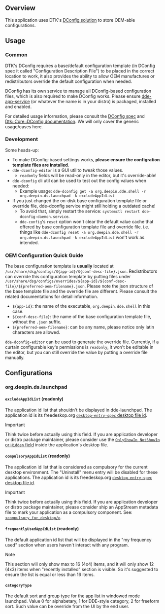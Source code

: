 ## Overview

This application uses DTK's [DConfig solution](https://github.com/linuxdeepin/deepin-specifications/blob/55f6d0d2bc8cfd4a9611057e2af1033813842201/unstable/%E9%85%8D%E7%BD%AE%E6%96%87%E4%BB%B6%E8%A7%84%E8%8C%83.md) to store OEM-able configurations.

## Usage

### Common

DTK's DConfig requires a base/default configuration template (in DConfig spec it called "Configuration Description File") to be placed in the correct location to work, it also provides the ability to allow OEM manufactures or redistributors override the default configuration when needed.

DConfig has its own service to manage all DConfig-based configuration files, which is also required to make DConfig works. Please ensure [dde-app-service](https://github.com/linuxdeepin/dde-app-services) (or whatever the name is in your distro) is packaged, installed and enabled.

For detailed usage information, please consult the [DConfig spec](https://github.com/linuxdeepin/deepin-specifications/blob/55f6d0d2bc8cfd4a9611057e2af1033813842201/unstable/%E9%85%8D%E7%BD%AE%E6%96%87%E4%BB%B6%E8%A7%84%E8%8C%83.md) and [Dtk::Core::DConfig documentation](https://linuxdeepin.github.io/dtkcore/classDtk_1_1Core_1_1DConfig.html). We will only cover the generic usage/cases here.

### Development

Some heads-up:

- To make DConfig-based settings works, **please ensure the configration template files are installed**.
- `dde-dconfig-editor` is a GUI util to tweak those values.
  - `readonly` fields will be read-only in the editor, but it's override-able!
- `dde-dconfig` cli util can be used to test out the config values when needed:
  - Example usage: `dde-dconfig get -a org.deepin.dde.shell -r org.deepin.ds.launchpad -k excludeAppIdList`
- If you just changed the on-disk base configuration template file or override file, dde-dconfig service might still holding a outdated cache!
  - To avoid that, simply restart the service: `systemctl restart dde-dconfig-daemon.service`.
  - `dde-config`'s `reset` option won't clear the default value cache that offered by base configuration template file and override file. i.e. things like `dde-dconfig reset -a org.deepin.dde.shell -r org.deepin.ds.launchpad -k excludeAppIdList` won't work as intended.

### OEM Configuration Quick Guide

The base configuration template is **usually** located at `/usr/share/dsg/configs/${app-id}/${conf-desc-file}.json`. Redistributors can override this configuration template by putting files under `/usr/share/dsg/configs/overrides/${app-id}/${conf-desc-file}/${preferred-oem-filename}.json`. Please note the json structure of the base template file and the override file are different. Please consult the related documentations for detail information.

- `${app-id}`: the name of the executable, `org.deepin.dde.shell` in this case.
- `${conf-desc-file}`: the name of the base configuration template file, without the `.json` suffix.
- `${preferred-oem-filename}`: can be any name, please notice only latin characters are allowed.

`dde-dconfig-editor` can be used to generate the override file. Currently, if a curtain configurable key's permissions is `readonly`, it won't be editable in the editor, but you can still override the value by putting a override file manually.

## Configurations

### org.deepin.ds.launchpad

#### `excludeAppIdList` (readonly)

The application id list that shouldn't be displayed in dde-launchpad. The application id is its freedeskop.org [`desktop-entry-spec` desktop file id](https://specifications.freedesktop.org/desktop-entry-spec/latest/ar01s02.html#desktop-file-id).

> [!IMPORTANT]
> Think twice before actually using this field. If you are application developer or distro package maintainer, please consider use the [`OnlyShowIn`, `NotShowIn` or `Hidden` field](https://specifications.freedesktop.org/desktop-entry-spec/latest/ar01s06.html) inside the application's desktop file.

#### `compulsoryAppIdList` (readonly)

The application id list that is considered as compulsory for the current desktop environment. The "Uninstall" menu entry will be disabled for these applications. The application id is its freedeskop.org [`desktop-entry-spec` desktop file id](https://specifications.freedesktop.org/desktop-entry-spec/latest/ar01s02.html#desktop-file-id).

> [!IMPORTANT]
> Think twice before actually using this field. If you are application developer or distro package maintainer, please consider ship an AppStream metadata file to mark your application as a compulsory component. See: [`<compulsory_for_desktop/>`](https://www.freedesktop.org/software/appstream/docs/chap-Metadata.html#tag-compulsory_for_desktop).

#### `frequentlyUsedAppIdList` (readonly)

The default application id list that will be displayed in the "my frequency used" section when users haven't interact with any program.

> [!NOTE]
> This section will only show max to 16 (4x4) items, and it will only show 12 (4x3) items when "recently installed" section is visible. So it's suggested to ensure the list is equal or less than 16 items.

#### `categoryType`

The default sort and group type for the app list in windowed mode launchpad. Value 0 for alphabetary, 1 for DDE-style category, 2 for freeform sort. Such value can be override from the UI by the end user.
